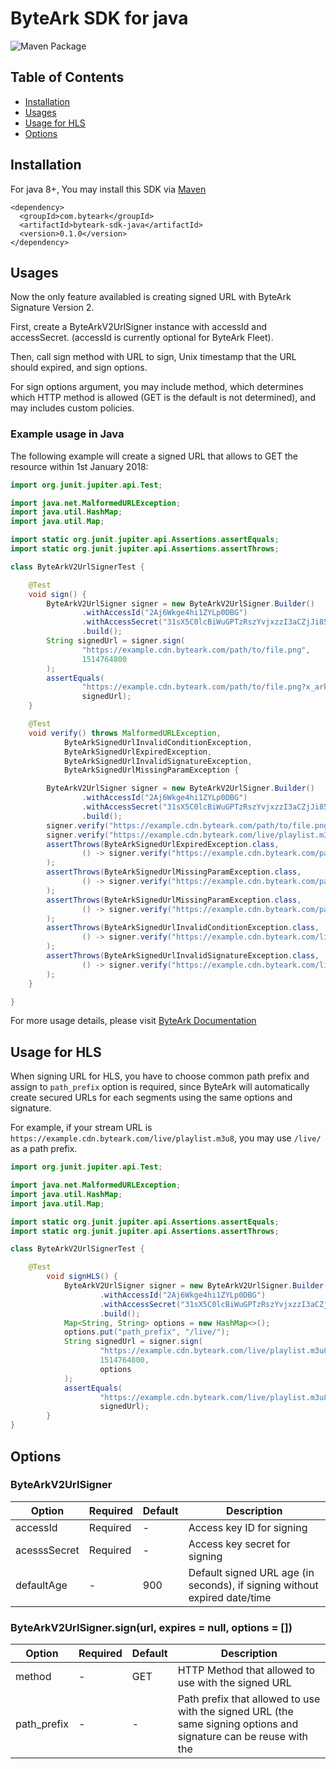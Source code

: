 # ByteArk SDK for java

![Maven Package](https://github.com/byteark/byteark-sdk-java/workflows/Maven%20Package/badge.svg)

## Table of Contents

* [Installation](#installation)
* [Usages](#usages)
* [Usage for HLS](#usage-for-hls)
* [Options](#options)

## Installation

For java 8+, You may install this SDK via [Maven](http://maven.apache.org/)

    <dependency>
      <groupId>com.byteark</groupId>
      <artifactId>byteark-sdk-java</artifactId>
      <version>0.1.0</version>
    </dependency>

## Usages

Now the only feature availabled is creating signed URL with ByteArk Signature Version 2.

First, create a ByteArkV2UrlSigner instance with accessId and accessSecret. (accessId is currently optional for ByteArk Fleet).

Then, call sign method with URL to sign, Unix timestamp that the URL should expired, and sign options.

For sign options argument, you may include method, which determines which HTTP method is allowed (GET is the default is not determined), and may includes custom policies.

### Example usage in Java

The following example will create a signed URL that allows to GET the resource within 1st January 2018:

```java
import org.junit.jupiter.api.Test;

import java.net.MalformedURLException;
import java.util.HashMap;
import java.util.Map;

import static org.junit.jupiter.api.Assertions.assertEquals;
import static org.junit.jupiter.api.Assertions.assertThrows;

class ByteArkV2UrlSignerTest {

    @Test
    void sign() {
        ByteArkV2UrlSigner signer = new ByteArkV2UrlSigner.Builder()
                .withAccessId("2Aj6Wkge4hi1ZYLp0DBG")
                .withAccessSecret("31sX5C0lcBiWuGPTzRszYvjxzzI3aCZjJi85ZyB7")
                .build();
        String signedUrl = signer.sign(
                "https://example.cdn.byteark.com/path/to/file.png",
                1514764800
        );
        assertEquals(
                "https://example.cdn.byteark.com/path/to/file.png?x_ark_access_id=2Aj6Wkge4hi1ZYLp0DBG&x_ark_auth_type=ark-v2&x_ark_expires=1514764800&x_ark_signature=OsBgZpn9LTAJowa0UUhlYQ",
                signedUrl);
    }

    @Test
    void verify() throws MalformedURLException,
            ByteArkSignedUrlInvalidConditionException,
            ByteArkSignedUrlExpiredException,
            ByteArkSignedUrlInvalidSignatureException,
            ByteArkSignedUrlMissingParamException {

        ByteArkV2UrlSigner signer = new ByteArkV2UrlSigner.Builder()
                .withAccessId("2Aj6Wkge4hi1ZYLp0DBG")
                .withAccessSecret("31sX5C0lcBiWuGPTzRszYvjxzzI3aCZjJi85ZyB7")
                .build();
        signer.verify("https://example.cdn.byteark.com/path/to/file.png?x_ark_access_id=2Aj6Wkge4hi1ZYLp0DBG&x_ark_auth_type=ark-v2&x_ark_expires=1514764800&x_ark_signature=OsBgZpn9LTAJowa0UUhlYQ", 1514764700);
        signer.verify("https://example.cdn.byteark.com/live/playlist.m3u8?x_ark_access_id=2Aj6Wkge4hi1ZYLp0DBG&x_ark_auth_type=ark-v2&x_ark_expires=1514764800&x_ark_path_prefix=%2Flive%2F&x_ark_signature=7JGsff2mBQEOoSYHTjxiVQ", 1514764700);
        assertThrows(ByteArkSignedUrlExpiredException.class,
                () -> signer.verify("https://example.cdn.byteark.com/path/to/file.png?x_ark_access_id=2Aj6Wkge4hi1ZYLp0DBG&x_ark_auth_type=ark-v2&x_ark_expires=1514764800&x_ark_signature=OsBgZpn9LTAJowa0UUhlYQ", 1514769900)
        );
        assertThrows(ByteArkSignedUrlMissingParamException.class,
                () -> signer.verify("https://example.cdn.byteark.com/path/to/file.png?x_ark_access_id=2Aj6Wkge4hi1ZYLp0DBG&x_ark_auth_type=ark-v2&x_ark_signature=OsBgZpn9LTAJowa0UUhlYQ", 1514764700)
        );
        assertThrows(ByteArkSignedUrlMissingParamException.class,
                () -> signer.verify("https://example.cdn.byteark.com/path/to/file.png?x_ark_access_id=2Aj6Wkge4hi1ZYLp0DBG&x_ark_auth_type=ark-v2&x_ark_expires=1514764800", 1514764700)
        );
        assertThrows(ByteArkSignedUrlInvalidConditionException.class,
                () -> signer.verify("https://example.cdn.byteark.com/live2/playlist.m3u8?x_ark_access_id=2Aj6Wkge4hi1ZYLp0DBG&x_ark_auth_type=ark-v2&x_ark_expires=1514764800&x_ark_path_prefix=%2Flive%2F&x_ark_signature=7JGsff2mBQEOoSYHTjxiVQ", 1514761000)
        );
        assertThrows(ByteArkSignedUrlInvalidSignatureException.class,
                () -> signer.verify("https://example.cdn.byteark.com/live/playlist.m3u8?x_ark_access_id=2Aj6Wkge4hi1ZYLp0DBG&x_ark_auth_type=ark-v2&x_ark_expires=1514764800&x_ark_path_prefix=%2Flive%2F&x_ark_signature=7JGsff2mBQEOoSYHTjxiV4", 1514761000)
        );
    }

}
```

For more usage details, please visit [ByteArk Documentation](https://docs.byteark.com)

## Usage for HLS

When signing URL for HLS, you have to choose common path prefix
and assign to `path_prefix` option is required,
since ByteArk will automatically create secured URLs for each segments
using the same options and signature.

For example, if your stream URL is `https://example.cdn.byteark.com/live/playlist.m3u8`,
you may use `/live/` as a path prefix.

```java
import org.junit.jupiter.api.Test;

import java.net.MalformedURLException;
import java.util.HashMap;
import java.util.Map;

import static org.junit.jupiter.api.Assertions.assertEquals;
import static org.junit.jupiter.api.Assertions.assertThrows;

class ByteArkV2UrlSignerTest {

    @Test
        void signHLS() {
            ByteArkV2UrlSigner signer = new ByteArkV2UrlSigner.Builder()
                    .withAccessId("2Aj6Wkge4hi1ZYLp0DBG")
                    .withAccessSecret("31sX5C0lcBiWuGPTzRszYvjxzzI3aCZjJi85ZyB7")
                    .build();
            Map<String, String> options = new HashMap<>();
            options.put("path_prefix", "/live/");
            String signedUrl = signer.sign(
                    "https://example.cdn.byteark.com/live/playlist.m3u8",
                    1514764800,
                    options
            );
            assertEquals(
                    "https://example.cdn.byteark.com/live/playlist.m3u8?x_ark_access_id=2Aj6Wkge4hi1ZYLp0DBG&x_ark_auth_type=ark-v2&x_ark_expires=1514764800&x_ark_path_prefix=%2Flive%2F&x_ark_signature=7JGsff2mBQEOoSYHTjxiVQ",
                    signedUrl);
        }
}
```

## Options

### ByteArkV2UrlSigner

| Option        | Required | Default | Description                                                               |
|---------------|----------|---------|---------------------------------------------------------------------------|
| accessId     | Required | -       | Access key ID for signing                                                 |
| acesssSecret | Required | -       | Access key secret for signing                                             |
| defaultAge   | -        | 900     | Default signed URL age (in seconds), if signing without expired date/time |

### ByteArkV2UrlSigner.sign(url, expires = null, options = [])

| Option      | Required | Default | Description                                                                                                                                                   |
|-------------|----------|---------|---------------------------------------------------------------------------------------------------------------------------------------------------------------|
| method      | -        | GET     | HTTP Method that allowed to use with the signed URL                                                                                                           |
| path_prefix | -        | -       | Path prefix that allowed to use with the signed URL (the same signing options and signature can be reuse with the
